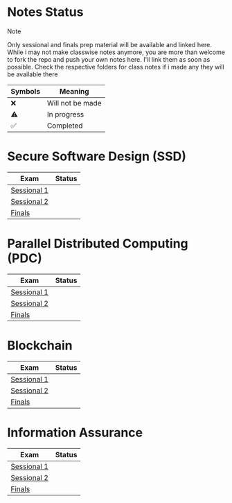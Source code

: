 # Notes Status

> [!NOTE]
> Only sessional and finals prep material will be available and linked here.
> While i may not make classwise notes anymore, you are more than welcome to fork the repo and push your own notes here. I'll link them as soon as possible.
> Check the respective folders for class notes if i made any they will be available there

| Symbols            | Meaning          |
| ------------------ | ---------------- |
| :x:                | Will not be made |
| :warning:          | In progress      |
| :white_check_mark: | Completed        |

# Secure Software Design (SSD)

| Exam                                                                    | Status |
| ----------------------------------------------------------------------- | ------ |
| [Sessional 1](SSD/Sessional%201%20Prep/Sessional%201%20Prep%20Notes.md) |        |
| [Sessional 2](SSD/Sessional%202%20Prep/Sessional%202%20Prep%20Notes.md) |        |
| [Finals](SSD/Finals%20Prep/Finals%20Prep%20Notes.md)                    |        |

# Parallel Distributed Computing (PDC)

| Exam                                                                    | Status |
| ----------------------------------------------------------------------- | ------ |
| [Sessional 1](PDC/Sessional%201%20Prep/Sessional%201%20Prep%20Notes.md) |        |
| [Sessional 2](PDC/Sessional%202%20Prep/Sessional%202%20Prep%20Notes.md) |        |
| [Finals](PDC/Finals%20Prep/Finals%20Prep%20Notes.md)                    |        |

# Blockchain

| Exam                                                                           | Status |
| ------------------------------------------------------------------------------ | ------ |
| [Sessional 1](Blockchain/Sessional%201%20Prep/Sessional%201%20Prep%20Notes.md) |        |
| [Sessional 2](Blockchain/Sessional%202%20Prep/Sessional%202%20Prep%20Notes.md) |        |
| [Finals](Blockchain/Finals%20Prep/Finals%20Prep%20Notes.md)                    |        |

# Information Assurance

| Exam                                                                   | Status |
| ---------------------------------------------------------------------- | ------ |
| [Sessional 1](IA/Sessional%202%20Prep/Sessional%201%20Prep%20Notes.md) |        |
| [Sessional 2](IA/Sessional%202%20Prep/Sessional%202%20Prep%20Notes.md) |        |
| [Finals ](IA/Finals%20Prep/Finals%20Prep%20Notes.md)                   |        |